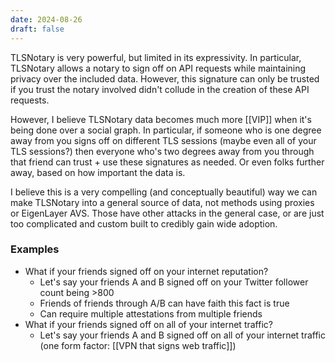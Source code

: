```yaml
---
date: 2024-08-26
draft: false
---
```

TLSNotary is very powerful, but limited in its expressivity. In particular, TLSNotary allows a notary to sign off on API requests while maintaining privacy over the included data. However, this signature can only be trusted if you trust the notary involved didn't collude in the creation of these API requests.

However, I believe TLSNotary data becomes much more [[VIP]] when it's being done over a social graph. In particular, if someone who is one degree away from you signs off on different TLS sessions (maybe even all of your TLS sessions?) then everyone who's two degrees away from you through that friend can trust + use these signatures as needed. Or even folks further away, based on how important the data is.

I believe this is a very compelling (and conceptually beautiful) way we can make TLSNotary into a general source of data, not methods using proxies or EigenLayer AVS. Those have other attacks in the general case, or are just too complicated and custom built to credibly gain wide adoption.

### Examples
- What if your friends signed off on your internet reputation?
	- Let's say your friends A and B signed off on your Twitter follower count being >800
	- Friends of friends through A/B can have faith this fact is true
	- Can require multiple attestations from multiple friends
- What if your friends signed off on all of your internet traffic?
	- Let's say your friends A and B signed off on all of your internet traffic (one form factor: [[VPN that signs web traffic]])